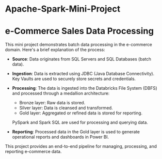 # Apache-Spark-Mini-Project
# e-Commerce Sales Data Processing

This mini project demonstrates batch data processing in the e-commerce domain. Here's a brief explanation of the process:

- **Source**:
    Data originates from SQL Servers and SQL Databases (batch data).

- **Ingestion**:
    Data is extracted using JDBC (Java Database Connectivity).
    Key Vaults are used to securely store secrets and credentials.

- **Processing**:
    The data is ingested into the Databricks File System (DBFS) and processed through a medallion architecture: 
    - Bronze layer: Raw data is stored. 
    - Silver layer: Data is cleansed and transformed. 
    - Gold layer: Aggregated or refined data is stored for reporting. 
  

  PySpark and Spark SQL are used for processing and querying data. 

- **Reporting**:
    Processed data in the Gold layer is used to generate operational reports and dashboards in Power BI.

This project provides an end-to-end pipeline for managing, processing, and reporting e-commerce data.

